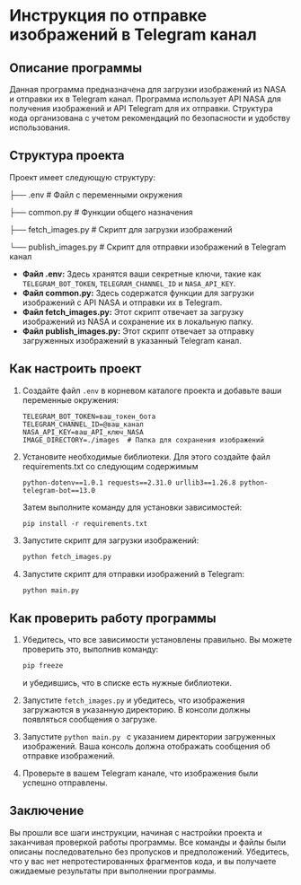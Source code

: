 # Инструкция по отправке изображений в Telegram канал

## Описание программы

Данная программа предназначена для загрузки изображений из NASA и отправки их в Telegram канал. Программа использует API NASA для получения изображений и API Telegram для их отправки. Структура кода организована с учетом рекомендаций по безопасности и удобству использования.

## Структура проекта

Проект имеет следующую структуру:

├── .env # Файл с переменными окружения

├── common.py # Функции общего назначения

├── fetch_images.py # Скрипт для загрузки изображений

└── publish_images.py # Скрипт для отправки изображений в Telegram канал

- **Файл .env:** Здесь хранятся ваши секретные ключи, такие как `TELEGRAM_BOT_TOKEN`, `TELEGRAM_CHANNEL_ID` и `NASA_API_KEY`.
- **Файл common.py:** Здесь содержатся функции для загрузки изображений с API NASA и отправки их в Telegram.
- **Файл fetch_images.py:** Этот скрипт отвечает за загрузку изображений из NASA и сохранение их в локальную папку.
- **Файл publish_images.py:** Этот скрипт отвечает за отправку загруженных изображений в указанный Telegram канал.

## Как настроить проект

1. Создайте файл `.env` в корневом каталоге проекта и добавьте ваши переменные окружения:
   ```
   TELEGRAM_BOT_TOKEN=ваш_токен_бота
   TELEGRAM_CHANNEL_ID=@ваш_канал
   NASA_API_KEY=ваш_API_ключ_NASA
   IMAGE_DIRECTORY=./images  # Папка для сохранения изображений
   ```

2. Установите необходимые библиотеки. Для этого создайте файл requirements.txt со следующим содержимым
   ```
   python-dotenv==1.0.1 requests==2.31.0 urllib3==1.26.8 python-telegram-bot==13.0
   ```
   Затем выполните команду для установки зависимостей: 
   ```
   pip install -r requirements.txt 
   ```
   

3. Запустите скрипт для загрузки изображений:
   ```bash
   python fetch_images.py
   ```

4. Запустите скрипт для отправки изображений в Telegram:
   ```bash
   python main.py 
   ```

## Как проверить работу программы

1. Убедитесь, что все зависимости установлены правильно. Вы можете проверить это, выполнив команду:
   ```bash
   pip freeze
   ```
   и убедившись, что в списке есть нужные библиотеки.

2. Запустите `fetch_images.py` и убедитесь, что изображения загружаются в указанную директорию. В консоли должны появляться сообщения о загрузке.

3. Запустите `python main.py ` с указанием директории загруженных изображений. Ваша консоль должна отображать сообщения об отправке изображений.

4. Проверьте в вашем Telegram канале, что изображения были успешно отправлены.

## Заключение

Вы прошли все шаги инструкции, начиная с настройки проекта и заканчивая проверкой работы программы. Все команды и файлы были описаны последовательно без пропусков и предположений. Убедитесь, что у вас нет непротестированных фрагментов кода, и вы получаете ожидаемые результаты при выполнении программы.

